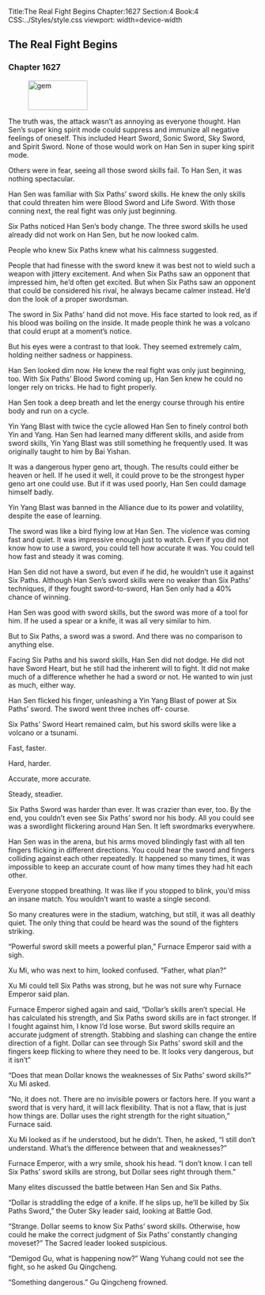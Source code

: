 Title:The Real Fight Begins 
Chapter:1627 
Section:4 
Book:4 
CSS:../Styles/style.css 
viewport: width=device-width
  
## The Real Fight Begins
### Chapter 1627
  
<figure>
	<img src="../Images/gem.gif" alt="gem" id="gem" width="120" height="60" />
</figure>
  

  
The truth was, the attack wasn’t as annoying as everyone thought. Han Sen’s super king spirit mode could suppress and immunize all negative feelings of oneself. This included Heart Sword, Sonic Sword, Sky Sword, and Spirit Sword. None of those would work on Han Sen in super king spirit mode.

Others were in fear, seeing all those sword skills fail. To Han Sen, it was nothing spectacular.

Han Sen was familiar with Six Paths’ sword skills. He knew the only skills that could threaten him were Blood Sword and Life Sword. With those conning next, the real fight was only just beginning.

Six Paths noticed Han Sen’s body change. The three sword skills he used already did not work on Han Sen, but he now looked calm.

People who knew Six Paths knew what his calmness suggested.

People that had finesse with the sword knew it was best not to wield such a weapon with jittery excitement. And when Six Paths saw an opponent that impressed him, he’d often get excited. But when Six Paths saw an opponent that could be considered his rival, he always became calmer instead. He’d don the look of a proper swordsman.

The sword in Six Paths’ hand did not move. His face started to look red, as if his blood was boiling on the inside. It made people think he was a volcano that could erupt at a moment’s notice.

But his eyes were a contrast to that look. They seemed extremely calm, holding neither sadness or happiness.

Han Sen looked dim now. He knew the real fight was only just beginning, too. With Six Paths’ Blood Sword coming up, Han Sen knew he could no longer rely on tricks. He had to fight properly.

Han Sen took a deep breath and let the energy course through his entire body and run on a cycle.

Yin Yang Blast with twice the cycle allowed Han Sen to finely control both Yin and Yang. Han Sen had learned many different skills, and aside from sword skills, Yin Yang Blast was still something he frequently used. It was originally taught to him by Bai Yishan.

It was a dangerous hyper geno art, though. The results could either be heaven or hell. If he used it well, it could prove to be the strongest hyper geno art one could use. But if it was used poorly, Han Sen could damage himself badly.

Yin Yang Blast was banned in the Alliance due to its power and volatility, despite the ease of learning.

The sword was like a bird flying low at Han Sen. The violence was coming fast and quiet. It was impressive enough just to watch. Even if you did not know how to use a sword, you could tell how accurate it was. You could tell how fast and steady it was coming.

Han Sen did not have a sword, but even if he did, he wouldn’t use it against Six Paths. Although Han Sen’s sword skills were no weaker than Six Paths’ techniques, if they fought sword-to-sword, Han Sen only had a 40% chance of winning.

Han Sen was good with sword skills, but the sword was more of a tool for him. If he used a spear or a knife, it was all very similar to him.

But to Six Paths, a sword was a sword. And there was no comparison to anything else.

Facing Six Paths and his sword skills, Han Sen did not dodge. He did not have Sword Heart, but he still had the inherent will to fight. It did not make much of a difference whether he had a sword or not. He wanted to win just as much, either way.

Han Sen flicked his finger, unleashing a Yin Yang Blast of power at Six Paths’ sword. The sword went three inches off- course.

Six Paths’ Sword Heart remained calm, but his sword skills were like a volcano or a tsunami.

Fast, faster.

Hard, harder.

Accurate, more accurate.

Steady, steadier.

Six Paths Sword was harder than ever. It was crazier than ever, too. By the end, you couldn’t even see Six Paths’ sword nor his body. All you could see was a swordlight flickering around Han Sen. It left swordmarks everywhere.

Han Sen was in the arena, but his arms moved blindingly fast with all ten fingers flicking in different directions. You could hear the sword and fingers colliding against each other repeatedly. It happened so many times, it was impossible to keep an accurate count of how many times they had hit each other.

Everyone stopped breathing. It was like if you stopped to blink, you’d miss an insane match. You wouldn’t want to waste a single second.

So many creatures were in the stadium, watching, but still, it was all deathly quiet. The only thing that could be heard was the sound of the fighters striking.

“Powerful sword skill meets a powerful plan,” Furnace Emperor said with a sigh.

Xu Mi, who was next to him, looked confused. “Father, what plan?”

Xu Mi could tell Six Paths was strong, but he was not sure why Furnace Emperor said plan.

Furnace Emperor sighed again and said, “Dollar’s skills aren’t special. He has calculated his strength, and Six Paths sword skills are in fact stronger. If I fought against him, I know I’d lose worse. But sword skills require an accurate judgment of strength. Stabbing and slashing can change the entire direction of a fight. Dollar can see through Six Paths’ sword skill and the fingers keep flicking to where they need to be. It looks very dangerous, but it isn’t”

“Does that mean Dollar knows the weaknesses of Six Paths’ sword skills?” Xu Mi asked.

“No, it does not. There are no invisible powers or factors here. If you want a sword that is very hard, it will lack flexibility. That is not a flaw, that is just how things are. Dollar uses the right strength for the right situation,” Furnace said.

Xu Mi looked as if he understood, but he didn’t. Then, he asked, “I still don’t understand. What’s the difference between that and weaknesses?”

Furnace Emperor, with a wry smile, shook his head. “I don’t know. I can tell Six Paths’ sword skills are strong, but Dollar sees right through them.”

Many elites discussed the battle between Han Sen and Six Paths.

“Dollar is straddling the edge of a knife. If he slips up, he’ll be killed by Six Paths Sword,” the Outer Sky leader said, looking at Battle God.

“Strange. Dollar seems to know Six Paths’ sword skills. Otherwise, how could he make the correct judgment of Six Paths’ constantly changing moveset?” The Sacred leader looked suspicious.

“Demigod Gu, what is happening now?” Wang Yuhang could not see the fight, so he asked Gu Qingcheng.

“Something dangerous.” Gu Qingcheng frowned.
